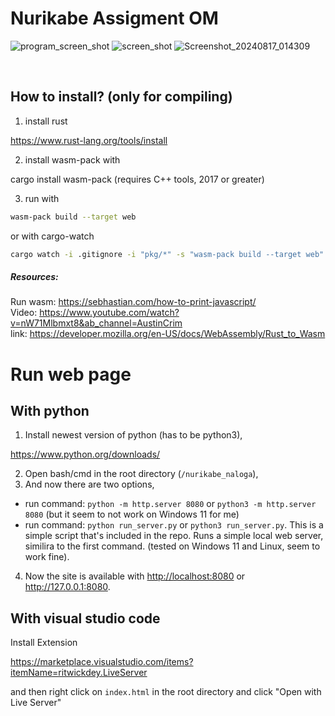 # Nurikabe Assigment OM

![program_screen_shot](https://github.com/TheVajs/nurikabe_naloga/tree/main/imgs/screen_shot.png?raw=true)
![screen_shot](https://github.com/user-attachments/assets/11ae8539-8a89-4401-8dfe-88674b96726b)
![Screenshot_20240817_014309](https://github.com/user-attachments/assets/cc8fed64-f17d-4664-9b59-1c528fa183e8)

<br />

## How to install? (only for compiling)

1. install rust

https://www.rust-lang.org/tools/install

2. install wasm-pack with

cargo install wasm-pack
(requires C++ tools, 2017 or greater)

3. run with

```bash
wasm-pack build --target web
```

or with cargo-watch

```bash
cargo watch -i .gitignore -i "pkg/*" -s "wasm-pack build --target web"
```

##### Resources:

Run wasm: https://sebhastian.com/how-to-print-javascript/<br />
Video: https://www.youtube.com/watch?v=nW71Mlbmxt8&ab_channel=AustinCrim<br />
link: https://developer.mozilla.org/en-US/docs/WebAssembly/Rust_to_Wasm<br />


# Run web page

## With python

1. Install newest version of python (has to be python3),

https://www.python.org/downloads/

2. Open bash/cmd in the root directory (`/nurikabe_naloga`),
3. And now there are two options,
- run command: `python -m http.server 8080` or `python3 -m http.server 8080` (but it seem to not work on Windows 11 for me)
- run command: `python run_server.py` or `python3 run_server.py`. This is a simple script that's included in the repo. Runs a simple local web server, similira to the first command. (tested on Windows 11 and  Linux, seem to work fine). 
4. Now the site is available with <a href="http://localhost:8080">http://localhost:8080</a> or <a href="http://127.0.0.1:8080">http://127.0.0.1:8080</a>.

## With visual studio code

Install Extension

https://marketplace.visualstudio.com/items?itemName=ritwickdey.LiveServer

and then right click on `index.html` in the root directory and click "Open with Live Server"

